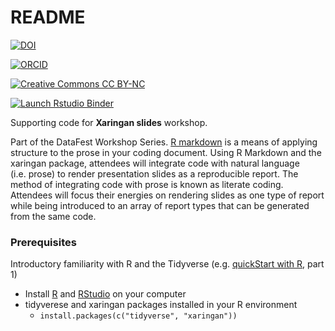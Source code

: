 
<!-- README.md is generated from README.Rmd. Please edit that file -->

# README

<!-- badges: start -->
<!-- DOI All Versions: 10.5281/zenodo.4908859 -->

[![DOI](https://img.shields.io/badge/DOI-10.5281%2Fzenodo.4908859%20(Latest%20Version%20Release)-blue "DOI")](https://doi.org/10.5281/zenodo.4908859)

[![ORCID](https://img.shields.io/badge/ORCID-0000--0002--3600--0972-A6CE39?logo=ORCID&logoColor=A6CE39 "ORCID")](https://orcid.org/0000-0002-3600-0972)

[![Creative Commons CC
BY-NC](https://img.shields.io/badge/Creative%20Commons-BY--NC-EF9421?logo=creative%20commons&logoColor=EF9421 "CC BY-NC")](https://creativecommons.org/licenses/by-nc-nd/4.0/)

[![Launch Rstudio
Binder](http://mybinder.org/badge_logo.svg "Launch RStudio Binder")](https://mybinder.org/v2/gh/libjohn/workshop_slides_markdown_xaringan/master?urlpath=rstudio)
<!-- badges: end -->

Supporting code for **Xaringan slides** workshop.

Part of the DataFest Workshop Series. [R
markdown](https://rmarkdown.rstudio.com/) is a means of applying
structure to the prose in your coding document. Using R Markdown and the
xaringan package, attendees will integrate code with natural language
(i.e. prose) to render presentation slides as a reproducible report. The
method of integrating code with prose is known as literate coding.
Attendees will focus their energies on rendering slides as one type of
report while being introduced to an array of report types that can be
generated from the same code.

### Prerequisites

Introductory familiarity with R and the Tidyverse (e.g. [quickStart with
R](https://rfun.library.duke.edu/portfolio/r_flipped/), part 1)

-   Install [R](https://cran.r-project.org/) and
    [RStudio](https://rstudio.com) on your computer
-   tidyverese and xaringan packages installed in your R environment
    -   `install.packages(c("tidyverse", "xaringan"))`
